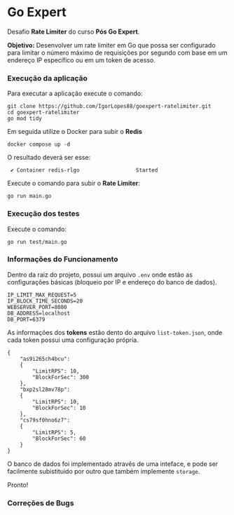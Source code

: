 # Go Expert

Desafio **Rate Limiter** do curso **Pós Go Expert**.

**Objetivo:**  Desenvolver um rate limiter em Go que possa ser configurado para limitar o número máximo de requisições por segundo com base em um endereço IP específico ou em um token de acesso.

### Execução da **aplicação**
Para executar a aplicação execute o comando:
```
git clone https://github.com/IgorLopes88/goexpert-ratelimiter.git
cd goexpert-ratelimiter
go mod tidy
```

Em seguida utilize o Docker para subir o **Redis**
```
docker compose up -d
```

O resultado deverá ser esse:

```
 ✔ Container redis-rlgo                  Started
```
Execute o comando para subir o **Rate Limiter**:
```
go run main.go
```

### Execução dos **testes**
Execute o comando:
```
go run test/main.go
```

### Informações do Funcionamento

Dentro da raiz do projeto, possui um arquivo `.env` onde estão as configurações básicas (bloqueio por IP e endereço do banco de dados).
```
IP_LIMIT_MAX_REQUEST=5
IP_BLOCK_TIME_SECONDS=20
WEBSERVER_PORT=8080
DB_ADDRESS=localhost
DB_PORT=6379
```

As informações dos **tokens** estão dento do arquivo `list-token.json`, onde cada token possui uma configuração própria.
```
{
    "as9i265ch4bcu": 
    {
        "LimitRPS": 10,
        "BlockForSec": 300
    },
    "bxp2sl28mv78p":
    {
        "LimitRPS": 10,
        "BlockForSec": 10
    },
    "cs79sf0hno6z7":
    {
        "LimitRPS": 5,
        "BlockForSec": 60
    }
}
```
O banco de dados foi implementado atravês de uma inteface, e pode ser facilmente subistituido por outro que também implemente `storage`.

Pronto!


### Correções de Bugs
